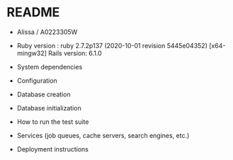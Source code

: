 # README

* Alissa / A0223305W

* Ruby version : ruby 2.7.2p137 (2020-10-01 revision 5445e04352) [x64-mingw32]
  Rails version: 6.1.0

* System dependencies

* Configuration

* Database creation

* Database initialization

* How to run the test suite

* Services (job queues, cache servers, search engines, etc.)

* Deployment instructions
